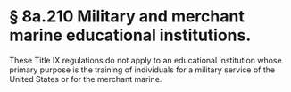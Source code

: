 # § 8a.210   Military and merchant marine educational institutions.

These Title IX regulations do not apply to an educational institution whose primary purpose is the training of individuals for a military service of the United States or for the merchant marine. 




